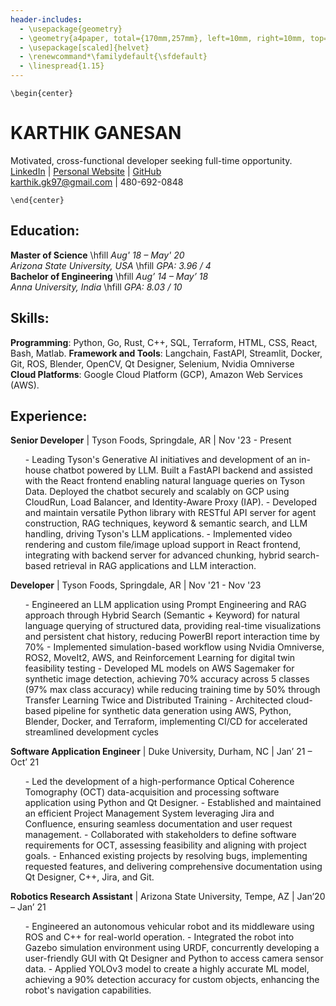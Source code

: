```yaml
---
header-includes:
  - \usepackage{geometry}
  - \geometry{a4paper, total={170mm,257mm}, left=10mm, right=10mm, top=10mm, bottom=10mm}
  - \usepackage[scaled]{helvet}
  - \renewcommand*\familydefault{\sfdefault}
  - \linespread{1.15}
---
```


```{=latex}
\begin{center}
```
# KARTHIK GANESAN
Motivated, cross-functional developer seeking full-time opportunity.   
  [LinkedIn](https://www.linkedin.com/in/karthik-ganesan-541488148/) |
  [Personal Website](https://www.karthikganesan.dev) |
  [GitHub](https://github.com/karthikgk97)  
  [karthik.gk97@gmail.com](mailto:karthik.gk97@gmail.com) | 480-692-0848

```{=latex}
\end{center}
```

## Education:
**Master of Science** \hfill <i> Aug' 18 – May' 20 </i> </span>  
<i>Arizona State University, USA </i> \hfill <i> GPA: 3.96 / 4 </i> </span>  
**Bachelor of Engineering** \hfill <i> Aug’ 14 – May’ 18 </i> </span>  
<i>Anna University, India  </i> \hfill <i> GPA: 8.03 / 10 </i> </span>

## Skills:
**Programming**: Python, Go, Rust, C++, SQL, Terraform, HTML, CSS, React, Bash, Matlab.
**Framework and Tools**: Langchain, FastAPI, Streamlit, Docker, Git, ROS, Blender, OpenCV, Qt Designer, Selenium, Nvidia Omniverse  
**Cloud Platforms**: Google Cloud Platform (GCP), Amazon Web Services (AWS).

## Experience:
**Senior Developer** | Tyson Foods, Springdale, AR | Nov '23 - Present
<ul>
- Leading Tyson's Generative AI initiatives and development of an in-house chatbot powered by LLM. Built a FastAPI backend and assisted with the React frontend enabling natural language queries on Tyson Data. Deployed the chatbot securely and scalably on GCP using CloudRun, Load Balancer, and Identity-Aware Proxy (IAP).
- Developed and maintain versatile Python library with RESTful API server for agent construction, RAG techniques, keyword & semantic search, and LLM handling, driving Tyson's LLM applications.
- Implemented video rendering and custom file/image upload support in React frontend, integrating with backend server for advanced chunking, hybrid search-based retrieval in RAG applications and LLM interaction.
</ul>

**Developer** | Tyson Foods, Springdale, AR | Nov '21 - Nov '23
<ul>
- Engineered an LLM application using Prompt Engineering and RAG approach through Hybrid Search (Semantic + Keyword) for natural language querying of structured data, providing real-time visualizations and persistent chat history, reducing PowerBI report interaction time by 70%
- Implemented simulation-based workflow using Nvidia Omniverse, ROS2, MoveIt2, AWS, and Reinforcement Learning for digital twin feasibility testing
- Developed ML models on AWS Sagemaker for synthetic image detection, achieving 70% accuracy across 5 classes (97% max class accuracy) while reducing training time by 50% through Transfer Learning Twice and Distributed Training
- Architected cloud-based pipeline for synthetic data generation using AWS, Python, Blender, Docker, and Terraform, implementing CI/CD for accelerated streamlined development cycles
</ul>

**Software Application Engineer** | Duke University, Durham, NC | Jan’ 21 – Oct’ 21
<ul>
- Led the development of a high-performance Optical Coherence Tomography (OCT) data-acquisition and processing software application using Python and Qt Designer.
- Established and maintained an efficient Project Management System leveraging Jira and Confluence, ensuring seamless documentation and user request management.
- Collaborated with stakeholders to define software requirements for OCT, assessing feasibility and aligning with project goals.
- Enhanced existing projects by resolving bugs, implementing requested features, and delivering comprehensive documentation using Qt Designer, C++, Jira, and Git.
</ul>  

**Robotics Research Assistant** | Arizona State University, Tempe, AZ | Jan’20 – Jan’ 21
<ul>
- Engineered an autonomous vehicular robot and its middleware using ROS and C++ for real-world operation.
- Integrated the robot into Gazebo simulation environment using URDF, concurrently developing a user-friendly GUI with Qt Designer and Python to access camera sensor data.
- Applied YOLOv3 model to create a highly accurate ML model, achieving a 90% detection accuracy for custom objects, enhancing the robot's navigation capabilities.
</ul>
